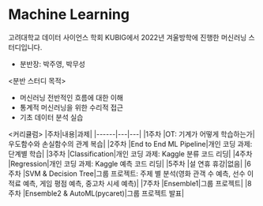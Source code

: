# Machine Learning
고려대학교 데이터 사이언스 학회 KUBIG에서 2022년 겨울방학에 진행한 머신러닝 스터디입니다.  
* 분반장: 박주영, 박무성

<분반 스터디 목적>
* 머신러닝 전반적인 흐름에 대한 이해
* 통계적 머신러닝을 위한 수리적 접근
* 기초 데이터 분석 실습

<커리큘럼>
|주차|내용|과제|
|------|---|---|
|1주차  |OT: 기계가 어떻게 학습하는가|우도함수와 손실함수의 관계 복습|
|2주차  |End to End ML Pipeline|개인 코딩 과제: 단계별 학습|
|3주차  |Classification|개인 코딩 과제: Kaggle 분류 코드 리딩|
|4주차  |Regression|개인 코딩 과제: Kaggle 예측 코드 리딩|
|5주차  |설 연휴 휴강|없음|
|6주차  |SVM & Decision Tree|그룹 프로젝트: 주제 별 분석(영화 관객 수 예측, 선수 이적료 예측, 게임 평점 예측, 중고차 시세 예측)|
|7주차  |Ensemble1|그룹 프로젝트|
|8주차  |Ensemble2 & AutoML(pycaret)|그룹 프로젝트 발표|

